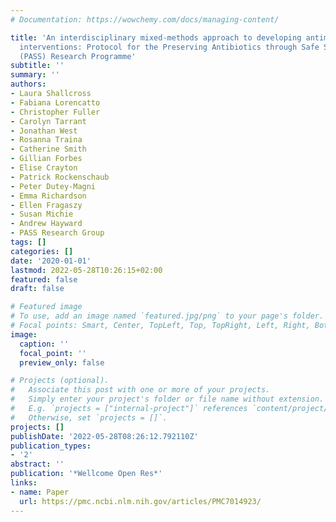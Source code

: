```yaml
---
# Documentation: https://wowchemy.com/docs/managing-content/

title: 'An interdisciplinary mixed-methods approach to developing antimicrobial stewardship
  interventions: Protocol for the Preserving Antibiotics through Safe Stewardship
  (PASS) Research Programme'
subtitle: ''
summary: ''
authors:
- Laura Shallcross
- Fabiana Lorencatto
- Christopher Fuller
- Carolyn Tarrant
- Jonathan West
- Rosanna Traina
- Catherine Smith
- Gillian Forbes
- Elise Crayton
- Patrick Rockenschaub
- Peter Dutey-Magni
- Emma Richardson
- Ellen Fragaszy
- Susan Michie
- Andrew Hayward
- PASS Research Group
tags: []
categories: []
date: '2020-01-01'
lastmod: 2022-05-28T10:26:15+02:00
featured: false
draft: false

# Featured image
# To use, add an image named `featured.jpg/png` to your page's folder.
# Focal points: Smart, Center, TopLeft, Top, TopRight, Left, Right, BottomLeft, Bottom, BottomRight.
image:
  caption: ''
  focal_point: ''
  preview_only: false

# Projects (optional).
#   Associate this post with one or more of your projects.
#   Simply enter your project's folder or file name without extension.
#   E.g. `projects = ["internal-project"]` references `content/project/deep-learning/index.md`.
#   Otherwise, set `projects = []`.
projects: []
publishDate: '2022-05-28T08:26:12.792110Z'
publication_types:
- '2'
abstract: ''
publication: '*Wellcome Open Res*'
links:
- name: Paper
  url: https://pmc.ncbi.nlm.nih.gov/articles/PMC7014923/
---
```


